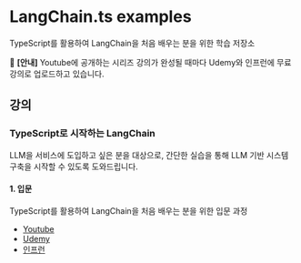 # LangChain.ts examples

TypeScript를 활용하여 LangChain을 처음 배우는 분을 위한 학습 저장소

📌 **[안내]** Youtube에 공개하는 시리즈 강의가 완성될 때마다 Udemy와 인프런에 무료 강의로 업로드하고 있습니다.

## 강의

### TypeScript로 시작하는 LangChain

LLM을 서비스에 도입하고 싶은 분을 대상으로, 간단한 실습을 통해 LLM 기반 시스템 구축을 시작할 수 있도록 도와드립니다.

#### 1. 입문

TypeScript를 활용하여 LangChain을 처음 배우는 분을 위한 입문 과정

- [Youtube](https://www.youtube.com/playlist?list=PL7ioo6VtXD2lgm9yfBRHkubxeobqAoztE)
- [Udemy](https://www.udemy.com/course/typescript-langchain-intro)
- [인프런](https://inf.run/TZdma)
